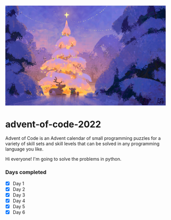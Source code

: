 ![Banner image for advent of code](banner.jpg)

# advent-of-code-2022
Advent of Code is an Advent calendar of small programming puzzles for a variety of skill sets and skill levels that can be solved in any programming language you like.

Hi everyone! I'm going to solve the problems in python.

### Days completed
* [x] Day 1
* [x] Day 2
* [x] Day 3
* [x] Day 4
* [x] Day 5
* [x] Day 6